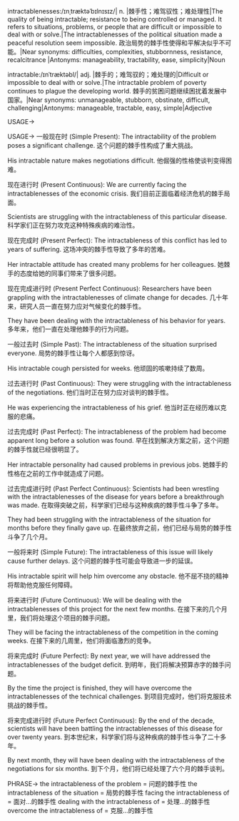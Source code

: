 intractablenesses:/ɪnˌtræktəˈbɪlnɪsɪz/| n. |棘手性；难驾驭性；难处理性|The quality of being intractable; resistance to being controlled or managed.  It refers to situations, problems, or people that are difficult or impossible to deal with or solve.|The intractablenesses of the political situation made a peaceful resolution seem impossible. 政治局势的棘手性使得和平解决似乎不可能。|Near synonyms: difficulties, complexities, stubbornness, resistance, recalcitrance |Antonyms: manageability, tractability, ease, simplicity|Noun

intractable:/ɪnˈtræktəbl/| adj. |棘手的；难驾驭的；难处理的|Difficult or impossible to deal with or solve.|The intractable problem of poverty continues to plague the developing world.  棘手的贫困问题继续困扰着发展中国家。|Near synonyms: unmanageable, stubborn, obstinate, difficult, challenging|Antonyms: manageable, tractable, easy, simple|Adjective

USAGE->

USAGE->
一般现在时 (Simple Present):
The intractability of the problem poses a significant challenge.  这个问题的棘手性构成了重大挑战。

His intractable nature makes negotiations difficult. 他倔强的性格使谈判变得困难。


现在进行时 (Present Continuous):
We are currently facing the intractablenesses of the economic crisis. 我们目前正面临着经济危机的棘手局面。

Scientists are struggling with the intractableness of this particular disease. 科学家们正在努力攻克这种特殊疾病的难治性。


现在完成时 (Present Perfect):
The intractableness of this conflict has led to years of suffering. 这场冲突的棘手性导致了多年的苦难。

Her intractable attitude has created many problems for her colleagues. 她棘手的态度给她的同事们带来了很多问题。


现在完成进行时 (Present Perfect Continuous):
Researchers have been grappling with the intractablenesses of climate change for decades.  几十年来，研究人员一直在努力应对气候变化的棘手性。

They have been dealing with the intractableness of his behavior for years. 多年来，他们一直在处理他棘手的行为问题。


一般过去时 (Simple Past):
The intractableness of the situation surprised everyone.  局势的棘手性让每个人都感到惊讶。

His intractable cough persisted for weeks. 他顽固的咳嗽持续了数周。


过去进行时 (Past Continuous):
They were struggling with the intractableness of the negotiations. 他们当时正在努力应对谈判的棘手性。

He was experiencing the intractableness of his grief. 他当时正在经历难以克服的悲痛。


过去完成时 (Past Perfect):
The intractableness of the problem had become apparent long before a solution was found.  早在找到解决方案之前，这个问题的棘手性就已经很明显了。

Her intractable personality had caused problems in previous jobs. 她棘手的性格在之前的工作中就造成了问题。


过去完成进行时 (Past Perfect Continuous):
Scientists had been wrestling with the intractablenesses of the disease for years before a breakthrough was made. 在取得突破之前，科学家们已经与这种疾病的棘手性斗争了多年。

They had been struggling with the intractableness of the situation for months before they finally gave up. 在最终放弃之前，他们已经与局势的棘手性斗争了几个月。


一般将来时 (Simple Future):
The intractableness of this issue will likely cause further delays. 这个问题的棘手性可能会导致进一步的延误。

His intractable spirit will help him overcome any obstacle. 他不屈不挠的精神将帮助他克服任何障碍。


将来进行时 (Future Continuous):
We will be dealing with the intractablenesses of this project for the next few months. 在接下来的几个月里，我们将处理这个项目的棘手问题。

They will be facing the intractableness of the competition in the coming weeks. 在接下来的几周里，他们将面临激烈的竞争。


将来完成时 (Future Perfect):
By next year, we will have addressed the intractablenesses of the budget deficit. 到明年，我们将解决预算赤字的棘手问题。

By the time the project is finished, they will have overcome the intractablenesses of the technical challenges. 到项目完成时，他们将克服技术挑战的棘手性。


将来完成进行时 (Future Perfect Continuous):
By the end of the decade, scientists will have been battling the intractablenesses of this disease for over twenty years. 到本世纪末，科学家们将与这种疾病的棘手性斗争了二十多年。

By next month, they will have been dealing with the intractableness of the negotiations for six months. 到下个月，他们将已经处理了六个月的棘手谈判。


PHRASE->
the intractableness of the problem =  问题的棘手性
the intractableness of the situation =  局势的棘手性
facing the intractableness of = 面对…的棘手性
dealing with the intractableness of = 处理…的棘手性
overcome the intractableness of = 克服…的棘手性
